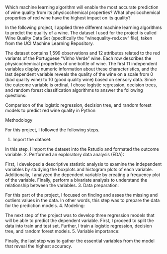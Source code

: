 Which machine learning algorithm will enable the most accurate prediction of wine quality from its physicochemical properties?
    What physicochemical properties of red wine have the highest impact on its quality?



In the following project, I applied three different machine learning algorithms to predict the quality of a wine. The dataset I used for the project is called Wine Quality Data Set (specifically the “winequality-red.csv” file), taken from the UCI Machine Learning Repository.

The dataset contains 1,599 observations and 12 attributes related to the red variants of the Portuguese “Vinho Verde” wine. Each row describes the physicochemical properties of one bottle of wine. The first 11 independent variables display numeric information about these characteristics, and the last dependent variable reveals the quality of the wine on a scale from 0 (bad quality wine) to 10 (good quality wine) based on sensory data. Since the outcome variable is ordinal, I chose logistic regression, decision trees, and random forest classification algorithms to answer the following questions:

 
Comparison of the logistic regression, decision tree, and random forest models to predict red wine quality in Python   

Methodology

For this project, I followed the following steps.
1. Import the dataset:

In this step, I import the dataset into the Rstudio and formated the outcome variable.
2. Performed an exploratory data analysis (EDA):

First, I developed a descriptive statistic analysis to examine the independent variables by studying the boxplots and histogram plots of each variable. Additionally, I analyzed the dependent variable by creating a frequency plot of the variable. Finally, perform a bivariate analysis to understand the relationship between the variables.
3. Data preparation:

For this part of the project, I focused on finding and asses the missing and outliers values in the data. In other words, this step was to prepare the data for the prediction models.
4. Modeling:

The next step of the project was to develop three regression models that will be able to predict the dependent variable. First, I proceed to split the data into train and test set. Further, I train a logistic regression, decision tree, and random forest models.
5. Variable importance:

Finally, the last step was to gather the essential variables from the model that reveal the highest accuracy.

